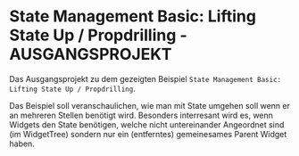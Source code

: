 # State Management Basic: Lifting State Up / Propdrilling - AUSGANGSPROJEKT

Das Ausgangsprojekt zu dem gezeigten Beispiel `State Management Basic: Lifting State Up / Propdrilling`.

Das Beispiel soll veranschaulichen, wie man mit State umgehen soll wenn er an mehreren Stellen benötigt wird. Besonders interresant wird es, wenn Widgets den State benötigen, welche nicht untereinander Angeordnet sind (im WidgetTree) sondern nur ein (entferntes) gemeinesames Parent Widget haben.